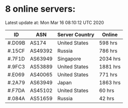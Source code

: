 # 8 online servers:

Latest update at: Mon Mar 16 08:10:12 UTC 2020

| ID | ASN | Server Country | Online |
| -- | --- | -------------- | ------ |
| #.D09B | AS174 | United States | 598 hrs |
| #.15CF | AS49392 | Russia | 786 hrs |
| #.7F1D | AS63949 | Singapore | 2034 hrs |
| #.9FC3 | AS53889 | United States | 1881 hrs |
| #.E069 | AS40065 | United States | 771 hrs |
| #.2A79 | AS63949 | Japan | 1863 hrs |
| #.F7DA | AS45102 | United States | 60 hrs |
| #.084A | AS51659 | Russia | 42 hrs |


